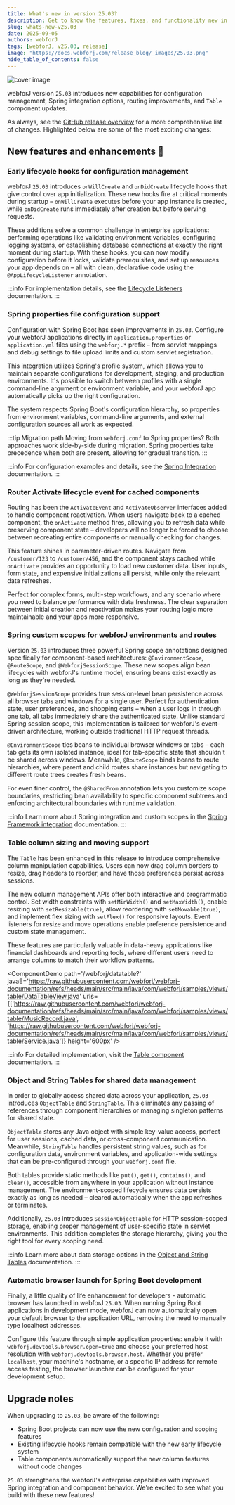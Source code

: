 ```yaml
---
title: What's new in version 25.03?
description: Get to know the features, fixes, and functionality new in webforJ version 25.03.
slug: whats-new-v25.03
date: 2025-09-05
authors: webforJ
tags: [webforJ, v25.03, release]
image: "https://docs.webforj.com/release_blog/_images/25.03.png"
hide_table_of_contents: false
---
```


![cover image](/release_blog/_images/25.03.png)

webforJ version `25.03` introduces new capabilities for configuration management, Spring integration options, routing improvements, and `Table` component updates.

<!-- truncate -->

As always, see the [GitHub release overview](https://github.com/webforj/webforj/releases/tag/25.03) for a more comprehensive list of changes. Highlighted below are some of the most exciting changes:

## New features and enhancements 🎉

### Early lifecycle hooks for configuration management

webforJ `25.03` introduces `onWillCreate` and `onDidCreate` lifecycle hooks that give control over app initialization. These new hooks fire at critical moments during startup – `onWillCreate` executes before your app instance is created, while `onDidCreate` runs immediately after creation but before serving requests.

These additions solve a common challenge in enterprise applications: performing operations like validating environment variables, configuring logging systems, or establishing database connections at exactly the right moment during startup. With these hooks, you can now modify configuration before it locks, validate prerequisites, and set up resources your app depends on – all with clean, declarative code using the `@AppLifecycleListener` annotation.

:::info
For implementation details, see the [Lifecycle Listeners](/docs/advanced/lifecycle-listeners) documentation.
:::

### Spring properties file configuration support

Configuration with Spring Boot has seen improvements in `25.03`. Configure your webforJ applications directly in `application.properties` or `application.yml` files using the `webforj.*` prefix – from servlet mappings and debug settings to file upload limits and custom servlet registration.

This integration utilizes Spring's profile system, which allows you to maintain separate configurations for development, staging, and production environments. It's possible to switch between profiles with a single command-line argument or environment variable, and your webforJ app automatically picks up the right configuration. 

The system respects Spring Boot's configuration hierarchy, so properties from environment variables, command-line arguments, and external configuration sources all work as expected.

:::tip Migration path
Moving from `webforj.conf` to Spring properties? Both approaches work side-by-side during migration. Spring properties take precedence when both are present, allowing for gradual transition.
:::

:::info
For configuration examples and details, see the [Spring Integration](/docs/integrations/spring/overview) documentation.
:::

### Router Activate lifecycle event for cached components

Routing has been the `ActivateEvent` and `ActivateObserver` interfaces added to handle component reactivation. When users navigate back to a cached component, the `onActivate` method fires, allowing you to refresh data while preserving component state – developers will no longer be forced to choose between recreating entire components or manually checking for changes.

This feature shines in parameter-driven routes. Navigate from `/customer/123` to `/customer/456`, and the component stays cached while `onActivate` provides an opportunity to load new customer data. User inputs, form state, and expensive initializations all persist, while only the relevant data refreshes.

Perfect for complex forms, multi-step workflows, and any scenario where you need to balance performance with data freshness. The clear separation between initial creation and reactivation makes your routing logic more maintainable and your apps more responsive.

### Spring custom scopes for webforJ environments and routes

Version `25.03` introduces three powerful Spring scope annotations designed specifically for component-based architectures: `@EnvironmentScope`, `@RouteScope`, and `@WebforjSessionScope`. These new scopes align bean lifecycles with webforJ's runtime model, ensuring beans exist exactly as long as they're needed.

`@WebforjSessionScope` provides true session-level bean persistence across all browser tabs and windows for a single user. Perfect for authentication state, user preferences, and shopping carts – when a user logs in through one tab, all tabs immediately share the authenticated state. Unlike standard Spring session scope, this implementation is tailored for webforJ's event-driven architecture, working outside traditional HTTP request threads.

`@EnvironmentScope` ties beans to individual browser windows or tabs – each tab gets its own isolated instance, ideal for tab-specific state that shouldn't be shared across windows. Meanwhile, `@RouteScope` binds beans to route hierarchies, where parent and child routes share instances but navigating to different route trees creates fresh beans.

For even finer control, the `@SharedFrom` annotation lets you customize scope boundaries, restricting bean availability to specific component subtrees and enforcing architectural boundaries with runtime validation.

:::info
Learn more about Spring integration and custom scopes in the [Spring Framework integration](/docs/integrations/spring/overview) documentation.
:::

### Table column sizing and moving support

The `Table` has been enhanced in this release to introduce comprehensive column manipulation capabilities. Users can now drag column borders to resize, drag headers to reorder, and have those preferences persist across sessions. 

The new column management APIs offer both interactive and programmatic control. Set width constraints with `setMinWidth()` and `setMaxWidth()`, enable resizing with `setResizable(true)`, allow reordering with `setMovable(true)`, and implement flex sizing with `setFlex()` for responsive layouts. Event listeners for resize and move operations enable preference persistence and custom state management.

These features are particularly valuable in data-heavy applications like financial dashboards and reporting tools, where different users need to arrange columns to match their workflow patterns.

<ComponentDemo 
path='/webforj/datatable?' 
javaE='https://raw.githubusercontent.com/webforj/webforj-documentation/refs/heads/main/src/main/java/com/webforj/samples/views/table/DataTableView.java'
urls={['https://raw.githubusercontent.com/webforj/webforj-documentation/refs/heads/main/src/main/java/com/webforj/samples/views/table/MusicRecord.java', 
'https://raw.githubusercontent.com/webforj/webforj-documentation/refs/heads/main/src/main/java/com/webforj/samples/views/table/Service.java']}
height='600px'
/>

:::info
For detailed implementation, visit the [Table component](/docs/components/table/overview) documentation.
:::

### Object and String Tables for shared data management

In order to globally access shared data across your application, `25.03` introduces `ObjectTable` and `StringTable`. This eliminates any passing of references through component hierarchies or managing singleton patterns for shared state.

`ObjectTable` stores any Java object with simple key-value access, perfect for user sessions, cached data, or cross-component communication. Meanwhile, `StringTable` handles persistent string values, such as for configuration data, environment variables, and application-wide settings that can be pre-configured through your `webforj.conf` file.

Both tables provide static methods like `put()`, `get()`, `contains()`, and `clear()`, accessible from anywhere in your application without instance management. The environment-scoped lifecycle ensures data persists exactly as long as needed – cleared automatically when the app refreshes or terminates.

Additionally, `25.03` introduces `SessionObjectTable` for HTTP session-scoped storage, enabling proper management of user-specific state in servlet environments. This addition completes the storage hierarchy, giving you the right tool for every scoping need.

:::info
Learn more about data storage options in the [Object and String Tables](/docs/advanced/object-string-tables) documentation.
:::

### Automatic browser launch for Spring Boot development

Finally, a little quality of life enhancement for developers - automatic browser has launched in webforJ `25.03`. When running Spring Boot applications in development mode, webforJ can now automatically open your default browser to the application URL, removing the need to manually type localhost addresses.

Configure this feature through simple application properties: enable it with `webforj.devtools.browser.open=true` and choose your preferred host resolution with `webforj.devtools.browser.host`. Whether you prefer `localhost`, your machine's hostname, or a specific IP address for remote access testing, the browser launcher can be configured for your development setup.

## Upgrade notes

When upgrading to `25.03`, be aware of the following:

- Spring Boot projects can now use the new configuration and scoping features
- Existing lifecycle hooks remain compatible with the new early lifecycle system
- Table components automatically support the new column features without code changes

`25.03` strengthens the webforJ's enterprise capabilities with improved Spring integration and component behavior. We're excited to see what you build with these new features!